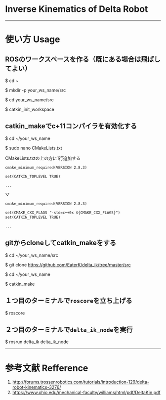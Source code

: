 # Inverse Kinematics of Delta Robot
***
# 使い方 Usage
## ROSのワークスペースを作る（既にある場合は飛ばしてよい）
$ cd ~

$ mkdir -p your_ws_name/src 

$ cd your_ws_name/src 

$ catkin_init_workspace 

## catkin_makeでc+11コンパイラを有効化する
$ cd ~/your_ws_name 

$ sudo nano CMakeLists.txt 

CMakeLists.txtの上の方に1行追加する
```php:CMakeLists.txt
cmake_minimum_required(VERSION 2.8.3)

set(CATKIN_TOPLEVEL TRUE)

...
```
▽
```php:CMakeLists.txt
cmake_minimum_required(VERSION 2.8.3)

set(CMAKE_CXX_FLAGS "-std=c++0x ${CMAKE_CXX_FLAGS}")
set(CATKIN_TOPLEVEL TRUE)

...
```


## gitからcloneしてcatkin_makeをする
$ cd ~/your_ws_name/src 

$ git clone https://github.com/EaterK/delta_ik/tree/master/src 

$ cd ~/your_ws_name 

$ catkin_make 

## １つ目のターミナルで`roscore`を立ち上げる
$ roscore 

## ２つ目のターミナルで`delta_ik_node`を実行
$ rosrun delta_ik delta_ik_node

***
# 参考文献 Refference
1. http://forums.trossenrobotics.com/tutorials/introduction-129/delta-robot-kinematics-3276/
2. https://www.ohio.edu/mechanical-faculty/williams/html/pdf/DeltaKin.pdf
